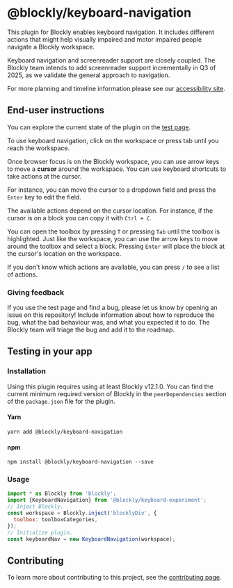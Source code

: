 # @blockly/keyboard-navigation

This plugin for Blockly enables keyboard navigation. It includes
different actions that might help visually impaired and motor
impaired people navigate a Blockly workspace.

Keyboard navigation and screenreader support are closely coupled. The Blockly
team intends to add screenreader support incrementally in Q3 of 2025,
as we validate the general approach to navigation.

For more planning and timeline information please see our
[accessibility site](https://developers.google.com/blockly/accessibility).

## End-user instructions

You can explore the current state of the plugin on the [test page](https://google.github.io/blockly-keyboard-experimentation/).

To use keyboard navigation, click on the workspace or press tab until you
reach the workspace.

Once browser focus is on the Blockly workspace, you can use arrow keys to
move a **cursor** around the workspace. You can use keyboard shortcuts to
take actions at the cursor.

For instance, you can move the cursor to a
dropdown field and press the `Enter` key to edit the field.

The available actions depend on the cursor location. For instance, if the
cursor is on a block you can copy it with `Ctrl + C`.

You can open the toolbox by pressing `T` or pressing `Tab` until the toolbox is
highlighted. Just like the workspace, you can use the arrow keys to move around
the toolbox and select a block. Pressing `Enter` will place the block at the
cursor's location on the workspace.

If you don't know which actions are available, you
can press `/` to see a list of actions.

### Giving feedback

If you use the test page and find a bug, please let us know by opening an issue
on this repository! Include information about how to reproduce the bug, what
the bad behaviour was, and what you expected it to do. The Blockly team will
triage the bug and add it to the roadmap.

## Testing in your app

### Installation

Using this plugin requires using at least Blockly v12.1.0. You can find the
current minimum required version of Blockly in the `peerDependencies`
section of the `package.json` file for the plugin.

#### Yarn

```
yarn add @blockly/keyboard-navigation
```

#### npm

```
npm install @blockly/keyboard-navigation --save
```

### Usage

```js
import * as Blockly from 'blockly';
import {KeyboardNavigation} from '@blockly/keyboard-experiment';
// Inject Blockly.
const workspace = Blockly.inject('blocklyDiv', {
  toolbox: toolboxCategories,
});
// Initialize plugin.
const keyboardNav = new KeyboardNavigation(workspace);
```

## Contributing

To learn more about contributing to this project, see the [contributing page](https://github.com/google/blockly-keyboard-experimentation/blob/main/CONTRIBUTING.md).
